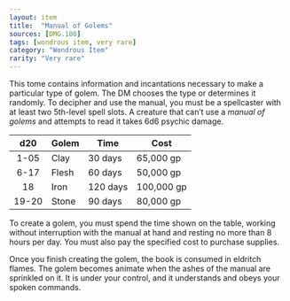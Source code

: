 ```yaml
---
layout: item
title:  "Manual of Golems"
sources: [DMG.180]
tags: [wondrous item, very rare]
category: "Wondrous Item"
rarity: "Very rare"
---
```


This tome contains information and incantations necessary to make a particular type of golem. The DM chooses the type or determines it randomly. To decipher and use the manual, you must be a spellcaster with at least two 5th-level spell slots. A creature that can’t use a *manual of golems* and attempts to read it takes 6d6 psychic damage.

d20     |   Golem   |   Time    |   Cost
:-:     |   -----   |   ----    |   ----
1-05	|   Clay	|   30 days	|   65,000 gp
6-17	|   Flesh	|   60 days	|   50,000 gp
18	    |   Iron	|   120 days|	100,000 gp
19-20	|   Stone	|   90 days	|   80,000 gp

To create a golem, you must spend the time shown on the table, working without interruption with the manual at hand and resting no more than 8 hours per day. You must also pay the specified cost to purchase supplies.

Once you finish creating the golem, the book is consumed in eldritch flames. The golem becomes animate when the ashes of the manual are sprinkled on it. It is under your control, and it understands and obeys your spoken commands.
